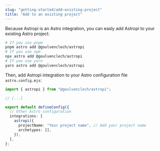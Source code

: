 ```yaml
---
slug: "getting-started/add-existing-project"
title: "Add to an existing project"
---
```


Because Astropi is an Astro integration, you can easly add Astropi to your existing Astro project:

```bash
# If you use pnpm
pnpm astro add @goulvenclech/astropi
# If you use npm
npx astro add @goulvenclech/astropi
# If you use yarn
yarn astro add @goulvenclech/astropi
```

Then, add Astropi integration to your Astro configuration file `astro.config.mjs`:

```ts
import { astropi } from "@goulvenclech/astropi";

// [...]

export default defineConfig({
  // Other Astro configuration
  integrations: [
    astropi({
      projectName: "Your project name", // Add your project name
      archetypes: [],
    }),
  ],
};
```